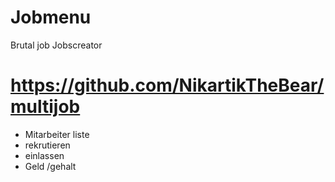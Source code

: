 # Jobmenu
Brutal job
Jobscreator
# https://github.com/NikartikTheBear/multijob


- Mitarbeiter liste
- rekrutieren
- einlassen
- Geld /gehalt


